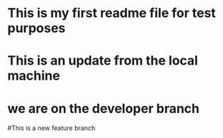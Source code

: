 # This is my first readme file for test purposes
# This is an update from the local machine

# we are on the developer branch


#This is a new feature branch
